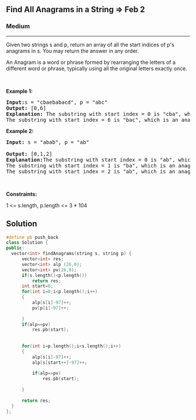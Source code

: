 <h2>Find All Anagrams in a String => Feb 2</h2>
<h3>Medium</h3><hr>
<div><p>Given two strings s and p, return an array of all the start indices of p's anagrams in s. You may return the answer in any order.

An Anagram is a word or phrase formed by rearranging the letters of a different word or phrase, typically using all the original letters exactly once.
</p>




<p>&nbsp;</p>
<p><strong>Example 1:</strong></p>

      
 
<pre><strong>Input:</strong>s = "cbaebabacd", p = "abc"
<strong>Output:</strong> [0,6]
<strong>Explanation:</strong> The substring with start index = 0 is "cba", which is an anagram of "abc".
The substring with start index = 6 is "bac", which is an anagram of "abc".
</pre>

<p><strong>Example 2:</strong></p>

<pre><strong>Input:</strong> s = "abab", p = "ab"
     
<strong>Output:</strong> [0,1,2]
<strong>Explanation:</strong>The substring with start index = 0 is "ab", which is an anagram of "ab".
The substring with start index = 1 is "ba", which is an anagram of "ab".
The substring with start index = 2 is "ab", which is an anagram of "ab".
</pre>

<p>&nbsp;</p>
<p><strong>Constraints:</strong></p>
1 <= s.length, p.length <= 3 * 104

  
  <h2> Solution </h2>
  
  ``` c++ 
#define pb push_back
class Solution {
public:
    vector<int> findAnagrams(string s, string p) {
        vector<int> res;
        vector<int> alp (26,0);
        vector<int> pv(26,0);
        if(s.length()<p.length())
            return res;
        int start=0;
        for(int i=0;i<p.length();i++)
        {
            alp[s[i]-97]++;
            pv[p[i]-97]++;
            
        }
        if(alp==pv)
            res.pb(start);
        
        
        for(int i=p.length();i<s.length();i++)
        {
            alp[s[i]-97]++;
            alp[s[start++]-97]++;
            
            if(alp==pv)
                res.pb(start);
                
        }
        
        return res;
    }
};
  ```
</div>
